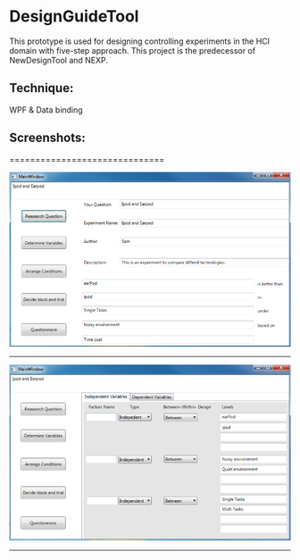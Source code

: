 DesignGuideTool
==============================

This prototype is used for designing controlling experiments in the HCI domain with five-step approach. This project is the predecessor of NewDesignTool and NEXP.

## Technique:
WPF & Data binding

## Screenshots:
==============================

![screenshot1](/screenshot1.png)

-------------------------------------------------------------------------------------

![screenshot2](/screenshot2.png)

-------------------------------------------------------------------------------------
